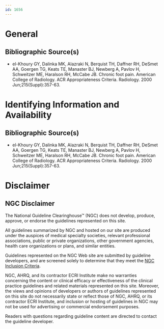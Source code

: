 ```yaml
---
id: 1656
---
```


# General

## Bibliographic Source(s)

- el-Khoury GY, Dalinka MK, Alazraki N, Berquist TH, Daffner RH, DeSmet AA, Goergen TG, Keats TE, Manaster BJ, Newberg A, Pavlov H, Schweitzer ME, Haralson RH, McCabe JB. Chronic foot pain. American College of Radiology. ACR Appropriateness Criteria. Radiology. 2000 Jun;215(Suppl):357-63.

# Identifying Information and Availability

## Bibliographic Source(s)

- el-Khoury GY, Dalinka MK, Alazraki N, Berquist TH, Daffner RH, DeSmet AA, Goergen TG, Keats TE, Manaster BJ, Newberg A, Pavlov H, Schweitzer ME, Haralson RH, McCabe JB. Chronic foot pain. American College of Radiology. ACR Appropriateness Criteria. Radiology. 2000 Jun;215(Suppl):357-63.

# Disclaimer

## NGC Disclaimer

The National Guideline Clearinghouse™ (NGC) does not develop, produce, approve, or endorse the guidelines represented on this site.

All guidelines summarized by NGC and hosted on our site are produced under the auspices of medical specialty societies, relevant professional associations, public or private organizations, other government agencies, health care organizations or plans, and similar entities.

Guidelines represented on the NGC Web site are submitted by guideline developers, and are screened solely to determine that they meet the [NGC Inclusion Criteria](/help-and-about/summaries/inclusion-criteria).

NGC, AHRQ, and its contractor ECRI Institute make no warranties concerning the content or clinical efficacy or effectiveness of the clinical practice guidelines and related materials represented on this site. Moreover, the views and opinions of developers or authors of guidelines represented on this site do not necessarily state or reflect those of NGC, AHRQ, or its contractor ECRI Institute, and inclusion or hosting of guidelines in NGC may not be used for advertising or commercial endorsement purposes.

Readers with questions regarding guideline content are directed to contact the guideline developer.


